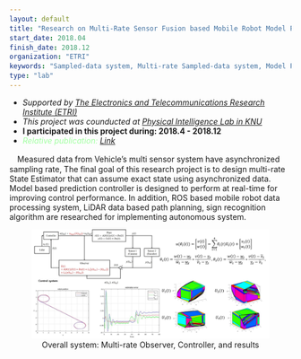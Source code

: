 ```yaml
---
layout: default
title: "Research on Multi-Rate Sensor Fusion based Mobile Robot Model Predictive Control System"
start_date: 2018.04
finish_date: 2018.12
organization: "ETRI"
keywords: "Sampled-data system, Multi-rate Sampled-data system, Model Predictive Control, Cyber-Physical System"
type: "lab"
---
```


* *Supported by [The Electronics and Telecommunications Research Institute (ETRI)](https://www.etri.re.kr/intro.html)*
* *This project was counducted at [Physical Intelligence Lab in KNU](https://control.knu.ac.kr)*
* **I participated in this project during: 2018.4 - 2018.12**
* *<span style="color:#a0ffa0">Relative publication: [Link](https://ieeexplore.ieee.org/abstract/document/8661985/)</span>*

　Measured data from Vehicle’s multi sensor system have asynchronized sampling rate,
The final goal of this research project is to design multi-rate State  Estimator that can assume exact state using asynchronized data. Model based prediction controller is designed to perform at real-time for improving control performance. In addition, ROS based mobile robot data processing system, LiDAR data based path planning, sign recognition algorithm are researched for implementing autonomous system.

  <p align="center" onContextMenu="return false;" onselectstart="return false" ondragstart="return false">
      <figure align="center">
          <img src="./assets/img/project/etri/overall.jpg" onContextMenu="return false;">
          <figcaption style="text-align:center;"> Overall system: Multi-rate Observer, Controller, and results </figcaption>
      </figure>
  </p>